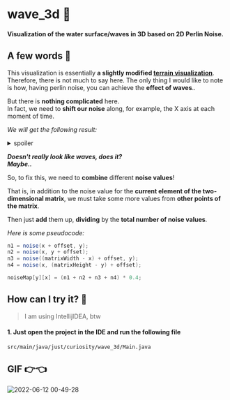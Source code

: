 # wave_3d 🌊
#### Visualization of the water surface/waves in 3D based on 2D Perlin Noise.

## A few words :raised_hands:
This visualization is essentially **a slightly modified [terrain visualization](https://github.com/ZERDICORP/terrain_3d)**.  
Therefore, there is not much to say here. The only thing I would like to note is how, having perlin noise, you can achieve the **effect of waves**..  

But there is **nothing complicated** here.  
In fact, we need to **shift our noise** along, for example, the X axis at each moment of time.  

*We will get the following result:*  
<details>
  <summary>spoiler</summary>

  ![2022-06-12 00-31-23](https://user-images.githubusercontent.com/56264511/173205588-3cd02322-3a1a-4213-8d42-dfc7f92d74d6.gif)
</details>

***Doesn't really look like waves, does it?***  
***Maybe..***  

So, to fix this, we need to **combine** different **noise values**!

That is, in addition to the noise value for the **current element of the two-dimensional matrix**, we must take some more values from **other points of the matrix**.  

Then just **add** them up, **dividing** by the **total number of noise values**.  

*Here is some pseudocode:*
```java
n1 = noise(x + offset, y);
n2 = noise(x, y + offset);
n3 = noise((matrixWidth - x) + offset, y);
n4 = noise(x, (matrixHeight - y) + offset);

noiseMap[y][x] = (n1 + n2 + n3 + n4) * 0.4;
```

## How can I try it? 🏃
> I am using IntellijIDEA, btw
#### 1. Just open the project in the IDE and run the following file
```
src/main/java/just/curiosity/wave_3d/Main.java
```

## GIF :point_right::point_left:

![2022-06-12 00-49-28](https://user-images.githubusercontent.com/56264511/173206043-10c92a38-0d20-4c8c-89d2-48232531fd04.gif)
